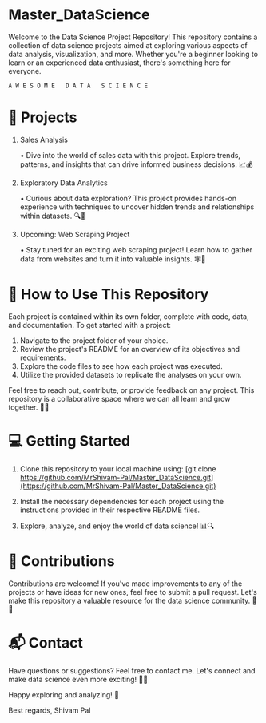 # Master_DataScience

Welcome to the Data Science Project Repository! This repository contains a collection of data science projects aimed at exploring various aspects of data analysis, visualization, and more. Whether you're a beginner looking to learn or an experienced data enthusiast, there's something here for everyone.

    A W E S O M E   D A T A   S C I E N C E

# 📁 Projects

1. Sales Analysis
   
   • Dive into the world of sales data with this project. Explore trends, patterns, and insights that can drive informed business decisions. 📈💰

3. Exploratory Data Analytics

   • Curious about data exploration? This project provides hands-on experience with techniques to uncover hidden trends and relationships within datasets. 🔍🔬

5. Upcoming: Web Scraping Project
   
   • Stay tuned for an exciting web scraping project! Learn how to gather data from websites and turn it into valuable insights. 🕸️📡

# 🚀 How to Use This Repository
Each project is contained within its own folder, complete with code, data, and documentation. To get started with a project:

1. Navigate to the project folder of your choice.
2. Review the project's README for an overview of its objectives and requirements.
3. Explore the code files to see how each project was executed.
4. Utilize the provided datasets to replicate the analyses on your own.

Feel free to reach out, contribute, or provide feedback on any project. This repository is a collaborative space where we can all learn and grow together. 👥🌱

# 💻 Getting Started

1. Clone this repository to your local machine using:
[git clone https://github.com/MrShivam-Pal/Master_DataScience.git](https://github.com/MrShivam-Pal/Master_DataScience.git)

2. Install the necessary dependencies for each project using the instructions provided in their respective README files.

3. Explore, analyze, and enjoy the world of data science! 📊🔍

# 🙌 Contributions
Contributions are welcome! If you've made improvements to any of the projects or have ideas for new ones, feel free to submit a pull request. Let's make this repository a valuable resource for the data science community. 🤝🌐

# 📬 Contact
Have questions or suggestions? Feel free to contact me. Let's connect and make data science even more exciting! 📧🤖

Happy exploring and analyzing! 🎉

Best regards,
Shivam Pal
